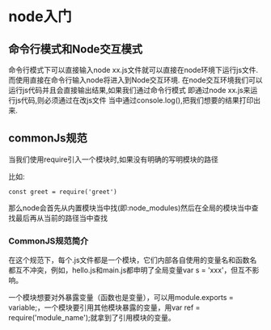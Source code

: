 # node入门

## 命令行模式和Node交互模式

命令行模式下可以直接输入node xx.js文件就可以直接在node环境下运行js文件.而使用直接在命令行输入node将进入到Node交互环境.
在node交互环境我们可以运行js代码并且会直接输出结果,如果我们通过命令行模式 即通过node xx.js来运行js代码,则必须通过在改js文件
当中通过console.log(),把我们想要的结果打印出来.

## commonJs规范

当我们使用require引入一个模块时,如果没有明确的写明模块的路径

比如:
```
const greet = require('greet')
```
那么node会首先从内置模块当中找(即:node_modules)然后在全局的模块当中查找最后再从当前的路径当中查找

### CommonJS规范简介

在这个规范下，每个.js文件都是一个模块，它们内部各自使用的变量名和函数名都互不冲突，例如，hello.js和main.js都申明了全局变量var s = 'xxx'，但互不影响。

一个模块想要对外暴露变量（函数也是变量），可以用module.exports = variable;，一个模块要引用其他模块暴露的变量，用var ref = require('module_name');就拿到了引用模块的变量。
